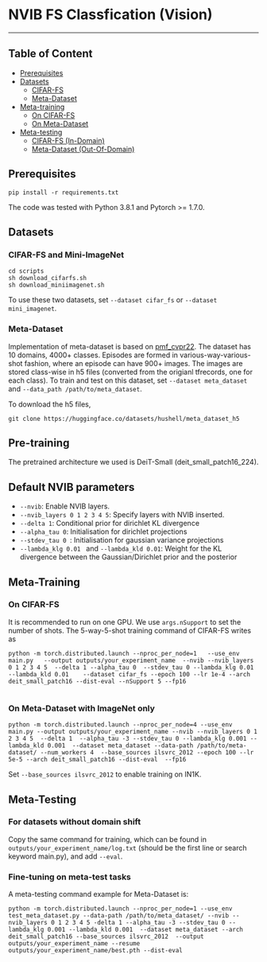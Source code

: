 # NVIB FS Classfication (Vision)
---







## Table of Content
* [Prerequisites](#prerequisites)
* [Datasets](#datasets)
    * [CIFAR-FS](#cifar-fs-and-mini-imagenet)
    * [Meta-Dataset](#meta-dataset)
* [Meta-training](#meta-training)
    * [On CIFAR-FS](#on-cifar-fs-and-mini-imagenet)
    * [On Meta-Dataset](#on-meta-dataset-with-imagenet-only)
* [Meta-testing](#meta-testing)
    * [CIFAR-FS (In-Domain)](#for-datasets-without-domain-shift)
    * [Meta-Dataset (Out-Of-Domain)](#fine-tuning-on-meta-test-tasks)





## Prerequisites
```
pip install -r requirements.txt
```
The code was tested with Python 3.8.1 and Pytorch >= 1.7.0.


## Datasets


### CIFAR-FS and Mini-ImageNet
```
cd scripts
sh download_cifarfs.sh
sh download_miniimagenet.sh
```
To use these two datasets, set `--dataset cifar_fs` or `--dataset mini_imagenet`.

### Meta-Dataset
Implementation of meta-dataset is based on [pmf_cvpr22](https://github.com/hushell/pmf_cvpr22).
The dataset has 10 domains, 4000+ classes. Episodes are formed in various-way-various-shot fashion, where an episode can have 900+ images.
The images are stored class-wise in h5 files (converted from the origianl tfrecords, one for each class).
To train and test on this dataset, set `--dataset meta_dataset` and `--data_path /path/to/meta_dataset`.

To download the h5 files, 
```
git clone https://huggingface.co/datasets/hushell/meta_dataset_h5
```

## Pre-training
The pretrained architecture we used is DeiT-Small (deit_small_patch16_224).

## Default NVIB parameters

* `--nvib`: Enable NVIB layers.
* `--nvib_layers 0 1 2 3 4 5`: Specify layers with NVIB inserted.
* `--delta 1`:  Conditional prior for dirichlet KL divergence
* `--alpha_tau 0`: Initialisation for dirichlet projections
* `--stdev_tau 0 `: Initialisation for gaussian variance projections
* `--lambda_klg 0.01 ` and `--lambda_kld 0.01`: Weight for the KL divergence between the Gaussian/Dirichlet  prior and the posterior

## Meta-Training

### On CIFAR-FS
It is recommended to run on one GPU.
We use `args.nSupport` to set the number of shots. The 5-way-5-shot training command of CIFAR-FS writes as
```
python -m torch.distributed.launch --nproc_per_node=1   --use_env  main.py   --output outputs/your_experiment_name  --nvib --nvib_layers 0 1 2 3 4 5  --delta 1 --alpha_tau 0  --stdev_tau 0 --lambda_klg 0.01 --lambda_kld 0.01    --dataset cifar_fs --epoch 100 --lr 1e-4 --arch deit_small_patch16 --dist-eval --nSupport 5 --fp16   


```

### On Meta-Dataset with ImageNet only
```
python -m torch.distributed.launch --nproc_per_node=4 --use_env main.py --output outputs/your_experiment_name --nvib --nvib_layers 0 1 2 3 4 5  --delta 1  --alpha_tau -3 --stdev_tau 0 --lambda_klg 0.001 --lambda_kld 0.001  --dataset meta_dataset --data-path /path/to/meta-dataset/ --num_workers 4  --base_sources ilsvrc_2012 --epoch 100 --lr 5e-5 --arch deit_small_patch16 --dist-eval  --fp16
```
Set   `--base_sources ilsvrc_2012` to enable training on IN1K.


## Meta-Testing

### For datasets without domain shift
Copy the same command for training, which can be found in `outputs/your_experiment_name/log.txt` (should be the first line or search keyword main.py),
and add `--eval`.

### Fine-tuning on meta-test tasks

A meta-testing command example for Meta-Dataset  is: 
``` 
python -m torch.distributed.launch --nproc_per_node=1 --use_env test_meta_dataset.py --data-path /path/to/meta_dataset/ --nvib --nvib_layers 0 1 2 3 4 5 -delta 1 --alpha_tau -3 --stdev_tau 0 --lambda_klg 0.001 --lambda_kld 0.001  --dataset meta_dataset --arch deit_small_patch16 --base_sources ilsvrc_2012  --output outputs/your_experiment_name --resume outputs/your_experiment_name/best.pth --dist-eval 
``` 



